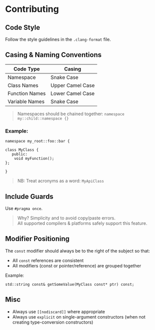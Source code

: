 Contributing
============

Code Style
----------
Follow the style guidelines in the `.clang-format` file.

Casing & Naming Conventions
---------------------------
Code Type        | Casing             
---------------- | ----------------- 
Namespace        | Snake Case        
Class Names      | Upper Camel Case  
Function Names   | Lower Camel Case  
Variable Names   | Snake Case        

> Namespaces should be chained together: `namespace my::child::namespace {}`

### Example:

    namespace my_root::foo::bar {
    
    class MyClass {
       public:
        void myFunction();
    };
    
    }

> NB: Treat acronyms as a word: `MyApiClass`

Include Guards
--------------
Use `#pragma once`.

> Why? Simplicity and to avoid copy/paste errors.  
> All supported compilers & platforms safely support this feature. 

Modifier Positioning
--------------------
The `const` modifier should always be to the right of the subject so that:
* All `const` references are consistent
* All modifiers (const or pointer/reference) are grouped together

Example:

    std::string const& getSomeValue(MyClass const* ptr) const;
    
Misc
----
* Always use `[[nodiscard]]` where appropriate
* Always use `explicit` on single-argument constructors (when not creating type-conversion constructors)
